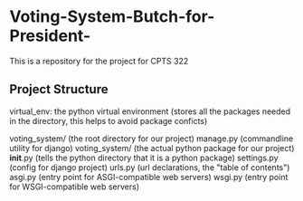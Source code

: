 # Voting-System-Butch-for-President-
This is a repository for the project for CPTS 322

## Project Structure
virtual_env: the python virtual environment (stores all the packages needed in the directory, this helps to avoid package conficts)

voting_system/                  (the root directory for our project)
    manage.py                   (commandline utility for django)
    voting_system/              (the actual python package for our project)
        __init__.py             (tells the python directory that it is a python package)
        settings.py             (config for django project)
        urls.py                 (url declarations, the "table of contents")
        asgi.py                 (entry point for ASGI-compatible web servers)
        wsgi.py                 (entry point for WSGI-compatible web servers)
        

